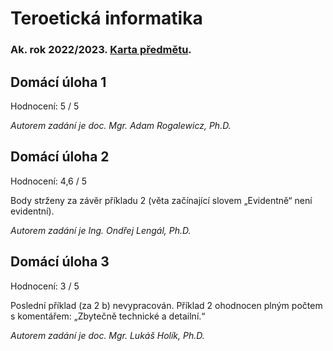 # Teroetická informatika
### Ak. rok 2022/2023. [Karta předmětu](https://www.fit.vut.cz/study/course/259407/.cs).

## Domácí úloha 1
Hodnocení: 5 / 5

_Autorem zadání je doc. Mgr. Adam Rogalewicz, Ph.D._

## Domácí úloha 2
Hodnocení: 4,6 / 5

Body strženy za závěr příkladu 2 (věta začínající slovem „Evidentně“ není evidentní).

_Autorem zadání je Ing. Ondřej Lengál, Ph.D._

## Domácí úloha 3
Hodnocení: 3 / 5

Poslední příklad (za 2 b) nevypracován. Příklad 2 ohodnocen plným počtem s komentářem: „Zbytečně technické a detailní.“

_Autorem zadání je doc. Mgr. Lukáš Holík, Ph.D._
